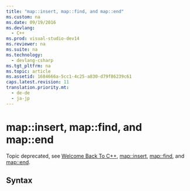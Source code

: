 ```yaml
---
title: "map::insert, map::find, and map::end"
ms.custom: na
ms.date: 09/19/2016
ms.devlang: 
  - C++
ms.prod: visual-studio-dev14
ms.reviewer: na
ms.suite: na
ms.technology: 
  - devlang-csharp
ms.tgt_pltfrm: na
ms.topic: article
ms.assetid: 1684666a-5cc1-4c25-a830-d79f86239c61
caps.latest.revision: 11
translation.priority.mt: 
  - de-de
  - ja-jp
---
```

# map::insert, map::find, and map::end
Topic deprecated, see [Welcome Back To C++](../vs140/Welcome-Back-to-C----Modern-C---.md), [map::insert](../vs140/map--insert.md), [map::find](../vs140/map--find.md), and [map::end](../vs140/map--end.md).  
  
## Syntax